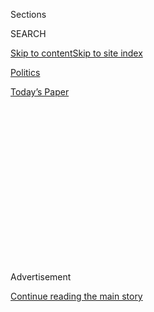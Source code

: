<div id="app">

<div>

<div>

<div>

<div class="NYTAppHideMasthead css-1q2w90k e1suatyy0">

<div class="section css-ui9rw0 e1suatyy2">

<div class="css-eph4ug er09x8g0">

<div class="css-6n7j50">

</div>

<span class="css-1dv1kvn">Sections</span>

<div class="css-10488qs">

<span class="css-1dv1kvn">SEARCH</span>

</div>

[Skip to content](#site-content)[Skip to site
index](#site-index)

</div>

<div id="masthead-section-label" class="css-1wr3we4 eaxe0e00">

[Politics](https://www.nytimes3xbfgragh.onion/section/politics)

</div>

<div class="css-10698na e1huz5gh0">

</div>

</div>

<div id="masthead-bar-one" class="section hasLinks css-15hmgas e1csuq9d3">

<div class="css-uqyvli e1csuq9d0">

</div>

<div class="css-1uqjmks e1csuq9d1">

</div>

<div class="css-9e9ivx">

[](https://myaccount.nytimes3xbfgragh.onion/auth/login?response_type=cookie&client_id=vi)

</div>

<div class="css-1bvtpon e1csuq9d2">

[Today’s
Paper](https://www.nytimes3xbfgragh.onion/section/todayspaper)

</div>

</div>

</div>

</div>

<div data-aria-hidden="false">

<div id="site-content" data-role="main">

<div>

<div class="css-1aor85t" style="opacity:0.000000001;z-index:-1;visibility:hidden">

<div class="css-1hqnpie">

<div class="css-epjblv">

<span class="css-17xtcya">[Politics](/section/politics)</span><span class="css-x15j1o">|</span><span class="css-fwqvlz">‘Horseface,’
‘Lowlife,’ ‘Fat, Ugly’: How the President Demeans
Women</span>

</div>

<div class="css-k008qs">

<div class="css-1iwv8en">

<span class="css-18z7m18"></span>

<div>

</div>

</div>

<span class="css-1n6z4y">https://nyti.ms/2QWUnSd</span>

<div class="css-1705lsu">

<div class="css-4xjgmj">

<div class="css-4skfbu" data-role="toolbar" data-aria-label="Social Media Share buttons, Save button, and Comments Panel with current comment count" data-testid="share-tools">

  - 
  - 
  - 
  - 
    
    <div class="css-6n7j50">
    
    </div>

  - 
  - 

</div>

</div>

</div>

</div>

</div>

</div>

<div class="css-13pd83m">

</div>

<div id="top-wrapper" class="css-1sy8kpn">

<div id="top-slug" class="css-l9onyx">

Advertisement

</div>

[Continue reading the main
story](#after-top)

<div class="ad top-wrapper" style="text-align:center;height:100%;display:block;min-height:250px">

<div id="top" class="place-ad" data-position="top" data-size-key="top">

</div>

</div>

<div id="after-top">

</div>

</div>

<div>

<div id="sponsor-wrapper" class="css-1hyfx7x">

<div id="sponsor-slug" class="css-19vbshk">

Supported by

</div>

[Continue reading the main
story](#after-sponsor)

<div id="sponsor" class="ad sponsor-wrapper" style="text-align:center;height:100%;display:block">

</div>

<div id="after-sponsor">

</div>

</div>

<div class="css-186x18t">

</div>

<div class="css-ls6wgr ehdk2mb0">

# ‘Horseface,’ ‘Lowlife,’ ‘Fat, Ugly’: How the President Demeans Women

</div>

President Trump has a history of attacking women by mocking their bodily
functions, demeaning their looks or comparing them to animals.

<div class="css-79elbk" data-testid="photoviewer-wrapper">

<div class="css-z3e15g" data-testid="photoviewer-wrapper-hidden">

</div>

<div class="css-1a48zt4 ehw59r15" data-testid="photoviewer-children">

![<span class="css-16f3y1r e13ogyst0" data-aria-hidden="true">President
Trump’s latest attack on a woman landed in the final days of a
congressional election cycle in which Republican candidates are already
struggling to woo female
voters.</span><span class="css-cnj6d5 e1z0qqy90" itemprop="copyrightHolder"><span class="css-1ly73wi e1tej78p0">Credit...</span><span><span>Sarah
Silbiger/The New York
Times</span></span></span>](https://static01.graylady3jvrrxbe.onion/images/2018/10/17/us/politics/17dc-trump-1-print/merlin_145260501_d6c7055a-e339-4983-8914-0d4a6463beda-articleLarge.jpg?quality=75&auto=webp&disable=upscale)

</div>

</div>

<div class="css-18e8msd">

<div class="css-pdw9fk epjyd6m0">

<div class="css-1txwxcy ey68jwv0" data-aria-hidden="true">

[![Michael D.
Shear](https://static01.graylady3jvrrxbe.onion/images/2018/06/13/multimedia/author-michael-d-shear/author-michael-d-shear-thumbLarge-v2.png
"Michael D. Shear")](https://www.nytimes3xbfgragh.onion/by/michael-d-shear)[![Eileen
Sullivan](https://static01.graylady3jvrrxbe.onion/images/2019/12/13/reader-center/author-eileen-sullivan/author-eileen-sullivan-thumbLarge.png
"Eileen Sullivan")](https://www.nytimes3xbfgragh.onion/by/eileen-sullivan)

</div>

<div class="css-1baulvz">

By [<span class="css-1baulvz" itemprop="name">Michael D.
Shear</span>](https://www.nytimes3xbfgragh.onion/by/michael-d-shear) and
[<span class="css-1baulvz last-byline" itemprop="name">Eileen
Sullivan</span>](https://www.nytimes3xbfgragh.onion/by/eileen-sullivan)

</div>

</div>

  - Oct. 16,
    2018

  - 
    
    <div class="css-4xjgmj">
    
    <div class="css-d8bdto" data-role="toolbar" data-aria-label="Social Media Share buttons, Save button, and Comments Panel with current comment count" data-testid="share-tools">
    
      - 
      - 
      - 
      - 
        
        <div class="css-6n7j50">
        
        </div>
    
      - 
      - 
    
    </div>
    
    </div>

</div>

</div>

<div class="section meteredContent css-1r7ky0e" name="articleBody" itemprop="articleBody">

<div class="css-1fanzo5 StoryBodyCompanionColumn">

<div class="css-53u6y8">

WASHINGTON — President Trump referred to the pornographic film actress
Stephanie Clifford as “Horseface” in [a tweet on
Tuesday](https://twitter.com/realDonaldTrump/status/1052213711295930368),
adding her to a long list of women he has attacked by demeaning their
looks, mocking their bodily functions or comparing them to animals.

Mr. Trump’s verbal assault came as he gloated about a federal judge’s
[decision to dismiss a defamation
suit](https://www.nytimes3xbfgragh.onion/2018/10/15/admin/stormy-daniels-lawsuit-dismissed-trump.html)
filed by Ms. Clifford, who is known professionally as Stormy Daniels.
Ms. Clifford’s lawyer responded by calling the president “a disgusting
misogynist.” Ms. Clifford — who was paid $130,000 through Mr. Trump’s
former lawyer to buy her silence about sex she said she had with Mr.
Trump — [replied on
Twitter](https://twitter.com/StormyDaniels/status/1052224021855637505)
by using the nickname “Tiny” for the president.

Mr. Trump’s tweet landed in the final days of a congressional election
cycle in which Republican candidates are already struggling to woo
female voters. The president’s language is unlikely to be helpful to
them.

</div>

</div>

<div class="css-79elbk" data-testid="photoviewer-wrapper">

<div class="css-z3e15g" data-testid="photoviewer-wrapper-hidden">

</div>

<div class="css-1a48zt4 ehw59r15" data-testid="photoviewer-children">

![<span class="css-16f3y1r e13ogyst0" data-aria-hidden="true">Mr. Trump
referred to Stephanie Clifford as “Horseface” in a tweet.
</span><span class="css-cnj6d5 e1z0qqy90" itemprop="copyrightHolder"><span class="css-1ly73wi e1tej78p0">Credit...</span><span>Jeenah
Moon for The New York
Times</span></span>](https://static01.graylady3jvrrxbe.onion/images/2018/10/17/us/politics/17dc-trump1-sub/merlin_136947969_39d3df88-fc97-413a-a93d-233ad3ceee07-articleLarge.jpg?quality=75&auto=webp&disable=upscale)

</div>

</div>

<div class="css-1fanzo5 StoryBodyCompanionColumn">

<div class="css-53u6y8">

Although the president’s comment was striking about Ms. Clifford, who
has graphically described Mr. Trump’s genitals in a recent memoir, it
was hardly unique.

</div>

</div>

<div class="css-1fanzo5 StoryBodyCompanionColumn">

<div class="css-53u6y8">

Mr. Trump has accused women of having “fat, ugly” faces and of repelling
voters because of their looks. He called one woman a “crazed, crying
lowlife” and said another was a “dog” who had the “face of a pig.” He
said Hillary Clinton’s bathroom break during a 2015 presidential debate
was “too disgusting” to talk about. He has repeatedly mocked women for
being overweight.

“This rhetoric is the kind of thing that has turned off college-educated
Republican women who voted for Trump in 2016, but have fallen away,”
said Debbie Walsh, the director of the Center for American Women and
Politics at Rutgers University. Calling the president’s comment
“adolescent,” Ms. Walsh said that “you cannot continue to be a party
in power if the voters that you are appealing to are white men over the
age of 60.”

Mr. Trump’s turn toward juvenile mockery illustrates why even those
Republicans who were buoyed by the bounce they received in the aftermath
of Justice Brett M. Kavanaugh’s nomination were still cautious in their
midterm forecasts: One can never guess when this president will veer off
message, as he did on Tuesday with Ms. Clifford.

“To say this is unbecoming of any man, let alone the POTUS, is a vast
understatement,” [tweeted Representative Ryan A.
Costello](https://twitter.com/RyanCostello/status/1052224404124561408),
a Pennsylvania Republican who is retiring from Congress, referring to
the president. “And to say this enables teenage boys to feel they have a
license to refer to girls w such names is obvious. It’s all very
embarrassing.”

</div>

</div>

<div class="css-1fanzo5 StoryBodyCompanionColumn">

<div class="css-53u6y8">

Some of Mr. Trump’s comments came before he was elected. Voters learned
just weeks before Election Day that he had bragged that he could “grab
’em by the pussy.” He has continued to make crude comments about
women’s bodies since taking office, repeatedly testing the limits of
the public’s acceptance of a president’s locker-room vocabulary.

A White House spokeswoman declined to comment for this article.

Here are some of the president’s most remarkable attacks on women over
the
years:

## Women’s faces

</div>

</div>

<div class="css-79elbk" data-testid="photoviewer-wrapper">

<div class="css-z3e15g" data-testid="photoviewer-wrapper-hidden">

</div>

<div class="css-1a48zt4 ehw59r15" data-testid="photoviewer-children">

<div class="css-1xdhyk6 erfvjey0">

<span class="css-1ly73wi e1tej78p0">Image</span>

<div class="css-zjzyr8">

<div data-testid="lazyimage-container" style="height:258.4222222222222px">

</div>

</div>

</div>

<span class="css-16f3y1r e13ogyst0" data-aria-hidden="true">“Can you
imagine that, the face of our next president?” Mr. Trump said of Carly
Fiorina, one of his rivals for the 2016 Republican presidential
nomination.</span><span class="css-cnj6d5 e1z0qqy90" itemprop="copyrightHolder"><span class="css-1ly73wi e1tej78p0">Credit...</span><span>Gabriella
Demczuk for The New York Times</span></span>

</div>

</div>

<div class="css-1fanzo5 StoryBodyCompanionColumn">

<div class="css-53u6y8">

When he attacks women, as he did with Ms. Clifford in his tweet on
Tuesday, Mr. Trump often goes after their faces.

As he battled his rivals for the 2016 Republican presidential
nomination, Mr. Trump [made fun of Carly Fiorina’s
face](https://www.nytimes3xbfgragh.onion/politics/first-draft/2015/09/10/donald-trumps-uncomplimentary-comments-about-carly-fiorina/)
on television, saying that people wouldn’t vote for the former chief
executive of Hewlett-Packard because of her looks.

“Can you imagine that, the face of our next president?” Mr. Trump said
during [an interview with Rolling Stone
magazine](https://www.rollingstone.com/politics/politics-news/trump-seriously-on-the-trail-with-the-gops-tough-guy-41447/).
“I mean, she’s a woman, and I’m not supposed to say bad things, but
really, folks, come on. Are we serious?”

Mr. Trump later denied that he was talking about Ms. Fiorina’s
appearance and told CNN that he was [referring to her
“persona.”](https://www.nytimes3xbfgragh.onion/politics/first-draft/2015/09/10/donald-trump-denies-attacking-carly-fiorinas-looks/?ref=first-draft)
But similar remarks about other women have been a regular part of his
repertoire.

During his long-running feud with the television star Rosie O’Donnell,
Mr. Trump described her as having “a fat, ugly face.” In 2016, he
[retweeted an unflattering photo of Heidi
Cruz](https://twitter.com/realDonaldTrump/status/712850174838771712),
the wife of Senator Ted Cruz, the Texas Republican who was one of his
primary campaign rivals. The caption on the picture: “Images are worth a
thousand words.”

</div>

</div>

<div class="css-1fanzo5 StoryBodyCompanionColumn">

<div class="css-53u6y8">

In a 1992 issue of New York magazine, [Mr. Trump was quoted as
saying](https://books.google.co.uk/books?id=BeUCAAAAMBAJ&pg=PA43&lpg=PA43&dq=if+you+like+a+woman+with+a+bad+complexion+who+is+built+like+a+linebacker&source=bl&ots=tX79s7pj6e&sig=-MyardUohO0r2F5owgwjaWfoXnU&hl=en&sa=X&ved=0ahUKEwi_4KDQgfvPAhVJBsAKHZ5gAagQ6AEIHjAB#v=onepage&q=if%20you%20like%20a%20woman%20with%20a%20bad%20complexion%20who%20is%20built%20like%20a%20linebacker&f=false)
that Katarina Witt, a German Olympic figure skater, would be considered
attractive only “if you like a woman with a bad complexion who is built
like a
linebacker.”

## Women as animals

</div>

</div>

<div class="css-79elbk" data-testid="photoviewer-wrapper">

<div class="css-z3e15g" data-testid="photoviewer-wrapper-hidden">

</div>

<div class="css-1a48zt4 ehw59r15" data-testid="photoviewer-children">

<div class="css-1xdhyk6 erfvjey0">

<span class="css-1ly73wi e1tej78p0">Image</span>

<div class="css-zjzyr8">

<div data-testid="lazyimage-container" style="height:271.31111111111113px">

</div>

</div>

</div>

<span class="css-16f3y1r e13ogyst0" data-aria-hidden="true">Mr. Trump
referred to Omarosa Manigault Newman, a former aide, as “that dog” and a
“crazed, crying lowlife.”
</span><span class="css-cnj6d5 e1z0qqy90" itemprop="copyrightHolder"><span class="css-1ly73wi e1tej78p0">Credit...</span><span>Pablo
Martinez Monsivais/Associated Press</span></span>

</div>

</div>

<div class="css-1fanzo5 StoryBodyCompanionColumn">

<div class="css-53u6y8">

The president often expresses his ire by comparing women to animals, an
effort to dehumanize his opponents that he also uses against men.

After his former aide Omarosa Manigault Newman published her tell-all
book, “Unhinged,” Mr. Trump [responded by calling her “that
dog”](https://www.nytimes3xbfgragh.onion/2018/08/14/us/politics/trump-omarosa-dog.html)
and a “crazed, crying lowlife.”

It was not unlike language Mr. Trump used in the early 1990s, when he
sent Gail Collins, then a columnist for New York Newsday, a copy of a
column she had written. Ms. Collins, now an opinion columnist for The
New York Times, [recalled that he scrawled several
insults](https://www.nytimes3xbfgragh.onion/2018/08/15/opinion/trump-omarosa-dogs-insults.html)
on the column, branding her “a dog and a liar” and writing that she had
“the face of a
pig.”

## Female bodily functions

</div>

</div>

<div class="css-79elbk" data-testid="photoviewer-wrapper">

<div class="css-z3e15g" data-testid="photoviewer-wrapper-hidden">

</div>

<div class="css-1a48zt4 ehw59r15" data-testid="photoviewer-children">

<div class="css-1xdhyk6 erfvjey0">

<span class="css-1ly73wi e1tej78p0">Image</span>

<div class="css-zjzyr8">

<div data-testid="lazyimage-container" style="height:265.5111111111111px">

</div>

</div>

</div>

<span class="css-16f3y1r e13ogyst0" data-aria-hidden="true">After a
debate moderated by Megyn Kelly in 2015, Mr. Trump said that “you could
see there was blood coming out of her eyes, blood coming out of her
wherever.”</span><span class="css-cnj6d5 e1z0qqy90" itemprop="copyrightHolder"><span class="css-1ly73wi e1tej78p0">Credit...</span><span>Mike
Segar/Reuters</span></span>

</div>

</div>

<div class="css-1fanzo5 StoryBodyCompanionColumn">

<div class="css-53u6y8">

At a campaign rally in December 2015, Mr. Trump called attention to Mrs.
Clinton’s bathroom break during an earlier Democratic presidential
debate, eliciting cheers from his supporters.

</div>

</div>

<div class="css-1fanzo5 StoryBodyCompanionColumn">

<div class="css-53u6y8">

“I know where she went — it’s disgusting. I don’t want to talk about
it,” [Mr. Trump
said](https://www.nytimes3xbfgragh.onion/2015/12/24/us/politics/hillary-clinton-donald-trump-women-isis.html).
“No, it’s too disgusting. Don’t say it, it’s disgusting.”

Mr. Trump also [suggested in
August 2015](https://www.nytimes3xbfgragh.onion/2015/08/09/us/politics/donald-trump-disinvited-from-conservative-event-over-remark-on-megyn-kelly.html?module=inline)
that Megyn Kelly, a Fox News journalist at the time, was tough on him
when she was moderating a Republican debate because she was
menstruating. The night after the debate, Mr. Trump said, “You could see
there was blood coming out of her eyes, blood coming out of her
wherever.”

And after becoming president and moving into the White House, Mr. Trump
[mocked MSNBC’s Mika
Brzezinski](https://www.nytimes3xbfgragh.onion/2017/06/29/business/media/trump-mika-brzezinski-facelift.html)
in 2017, saying that she had a “low I.Q.” and that she had been
“bleeding badly from a face-lift” during a social gathering at his
resort in Florida around New Year’s Eve.

On Monday, Mr. Trump invited a disturbing image when he told reporters
that he would keep his pledge to donate $1 million to a charity only if
he could “personally” test [Senator Elizabeth Warren’s
DNA](https://www.nytimes3xbfgragh.onion/2018/10/15/us/politics/elizabeth-warren-dna-ancestry.html).
“That will not be something that I enjoy doing,” he
added.

## Weight and shape of female bodies

</div>

</div>

<div class="css-79elbk" data-testid="photoviewer-wrapper">

<div class="css-z3e15g" data-testid="photoviewer-wrapper-hidden">

</div>

<div class="css-1a48zt4 ehw59r15" data-testid="photoviewer-children">

<div class="css-1xdhyk6 erfvjey0">

<span class="css-1ly73wi e1tej78p0">Image</span>

<div class="css-zjzyr8">

<div data-testid="lazyimage-container" style="height:257.77777777777777px">

</div>

</div>

</div>

<span class="css-16f3y1r e13ogyst0" data-aria-hidden="true">Mr. Trump
said that Arianna Huffington, the founder of HuffPost, was “unattractive
(both inside and
out).”</span><span class="css-cnj6d5 e1z0qqy90" itemprop="copyrightHolder"><span class="css-1ly73wi e1tej78p0">Credit...</span><span>Seth
Wenig/Associated Press</span></span>

</div>

</div>

<div class="css-1fanzo5 StoryBodyCompanionColumn">

<div class="css-53u6y8">

Perhaps most common is Mr. Trump’s fixation on the overall appearance of
women. He often uses their looks as a way of diminishing their
abilities, their intelligence or their effectiveness — sometimes all
three. Attacking a woman’s looks has become his standard response to
female critics and rivals.

After [Jessica
Leeds](https://www.nytimes3xbfgragh.onion/2016/10/15/us/politics/donald-trump-campaign.html)
said in 2016 that Mr. Trump groped her on an airplane in the 1980s, he
said “believe me, she would not be my first choice.” Of Natasha
Stoynoff, a former People magazine writer who said Mr. Trump accosted
her during an interview, Mr. Trump denied it and said, “Check out her
Facebook page, you’ll understand.”

</div>

</div>

<div class="css-1fanzo5 StoryBodyCompanionColumn">

<div class="css-53u6y8">

In March 2012, Mr. Trump [attacked
Cher](https://twitter.com/realDonaldTrump/status/201044011954348032),
the singer and actress, over her criticism of Republican candidates
running for office, saying on Twitter that she should “stop with the bad
plastic surgery and nasty statements.”

That same year, Mr. Trump lashed out against Arianna Huffington, the
founder of HuffPost, saying she was “unattractive both inside and out.”
In 2014, he reiterated that she was “[ugly both inside and
out](https://twitter.com/realdonaldtrump/status/458031670164459521?lang=en)\!”
In 2015, he [again
tweeted](https://twitter.com/realDonaldTrump/status/585262729511972864)
about “the extremely unattractive (both inside and out) Arianna
Huffington.”

Mr. Trump derided Heidi Klum, the German supermodel and entrepreneur, in
[a 2015 interview with The
Times](https://www.nytimes3xbfgragh.onion/2015/08/16/opinion/sunday/introducing-donald-trump-diplomat.html?_r=0),
saying: “Heidi Klum. Sadly, she’s no longer a 10.” She responded by
tweeting a photo of herself wearing a “10” label on her T-shirt.

In 2012, Mr. Trump [dismissed the actress Bette
Midler](https://twitter.com/realDonaldTrump/status/262584296081068033)
as “an extremely unattractive woman,” adding that “I refuse to say that
because I always insist on being politically correct.” And as he watched
the 2014 Oscars, Mr. Trump attacked the actress Kim Novak, [writing on
Twitter](https://twitter.com/realdonaldtrump/status/440313189062823937?lang=en):
“The last song was terrible\! Kim should sue her plastic surgeon\!” He
later walked the criticism back by saying that she was “[a wonderful
actress](https://twitter.com/realdonaldtrump/status/457208802027507712?lang=en).”

Scott Reed, a veteran Republican strategist who oversees the U.S.
Chamber of Commerce’s political affairs, pleaded with the president on
Tuesday not to get distracted by lashing out at women the way he has in
the past.

“We need a strong dose of message discipline out of the White House for
the next 20 days,” Mr. Reed said. “If not, this midterm election becomes
a crapshoot.”

*Emily Cochrane and Jonathan Martin contributed reporting.*

</div>

</div>

</div>

<div>

</div>

<div>

</div>

<div>

</div>

<div>

<div id="bottom-wrapper" class="css-1ede5it">

<div id="bottom-slug" class="css-l9onyx">

Advertisement

</div>

[Continue reading the main
story](#after-bottom)

<div id="bottom" class="ad bottom-wrapper" style="text-align:center;height:100%;display:block;min-height:90px">

</div>

<div id="after-bottom">

</div>

</div>

</div>

</div>

</div>

## Site Index

<div>

</div>

## Site Information Navigation

  - [© <span>2020</span> <span>The New York Times
    Company</span>](https://help.nytimes3xbfgragh.onion/hc/en-us/articles/115014792127-Copyright-notice)

<!-- end list -->

  - [NYTCo](https://www.nytco.com/)
  - [Contact
    Us](https://help.nytimes3xbfgragh.onion/hc/en-us/articles/115015385887-Contact-Us)
  - [Work with us](https://www.nytco.com/careers/)
  - [Advertise](https://nytmediakit.com/)
  - [T Brand Studio](http://www.tbrandstudio.com/)
  - [Your Ad
    Choices](https://www.nytimes3xbfgragh.onion/privacy/cookie-policy#how-do-i-manage-trackers)
  - [Privacy](https://www.nytimes3xbfgragh.onion/privacy)
  - [Terms of
    Service](https://help.nytimes3xbfgragh.onion/hc/en-us/articles/115014893428-Terms-of-service)
  - [Terms of
    Sale](https://help.nytimes3xbfgragh.onion/hc/en-us/articles/115014893968-Terms-of-sale)
  - [Site
    Map](https://spiderbites.nytimes3xbfgragh.onion)
  - [Help](https://help.nytimes3xbfgragh.onion/hc/en-us)
  - [Subscriptions](https://www.nytimes3xbfgragh.onion/subscription?campaignId=37WXW)

</div>

</div>

</div>

</div>
